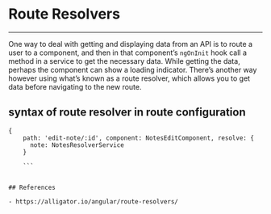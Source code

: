 # Route Resolvers
---

One way to deal with getting and displaying data from an API is to route a user to a component, and then in that component’s `ngOnInit` hook call a method in a service to get the necessary data. While getting the data, perhaps the component can show a loading indicator. There’s another way however using what’s known as a route resolver, which allows you to get data before navigating to the new route.

## syntax of route resolver in route configuration

```
{
    path: 'edit-note/:id', component: NotesEditComponent, resolve: {
      note: NotesResolverService
    }

    ```


## References

- https://alligator.io/angular/route-resolvers/
